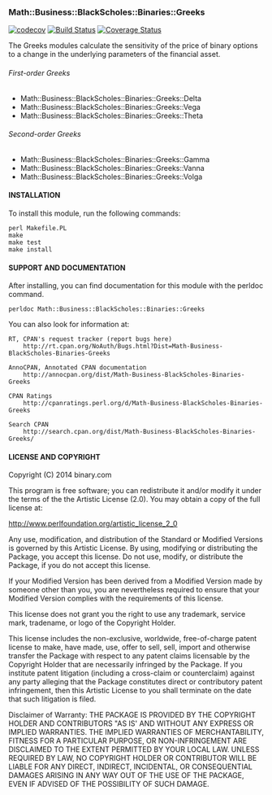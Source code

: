 
### Math::Business::BlackScholes::Binaries::Greeks 
[![codecov](https://codecov.io/gh/binary-com/perl-Math-Business-BlackScholes-Binaries-Greeks/branch/master/graph/badge.svg)](https://codecov.io/gh/binary-com/perl-Math-Business-BlackScholes-Binaries-Greeks)
[![Build Status](https://travis-ci.org/binary-com/perl-Math-Business-BlackScholes-Binaries-Greeks.svg?branch=master)](https://travis-ci.org/binary-com/perl-Math-Business-BlackScholes-Binaries-Greeks) [![Coverage Status](https://coveralls.io/repos/binary-com/perl-Math-Business-BlackScholes-Binaries-Greeks/badge.png?branch=master)](https://coveralls.io/r/binary-com/perl-Math-Business-BlackScholes-Binaries-Greeks?branch=master)

The Greeks modules calculate the sensitivity of the price of binary options to a
change in the underlying parameters of the financial asset.

###### First-order Greeks
- Math::Business::BlackScholes::Binaries::Greeks::Delta
- Math::Business::BlackScholes::Binaries::Greeks::Vega
- Math::Business::BlackScholes::Binaries::Greeks::Theta

###### Second-order Greeks
- Math::Business::BlackScholes::Binaries::Greeks::Gamma
- Math::Business::BlackScholes::Binaries::Greeks::Vanna
- Math::Business::BlackScholes::Binaries::Greeks::Volga

#### INSTALLATION

To install this module, run the following commands:

	perl Makefile.PL
	make
	make test
	make install

#### SUPPORT AND DOCUMENTATION

After installing, you can find documentation for this module with the
perldoc command.

    perldoc Math::Business::BlackScholes::Binaries::Greeks

You can also look for information at:

    RT, CPAN's request tracker (report bugs here)
        http://rt.cpan.org/NoAuth/Bugs.html?Dist=Math-Business-BlackScholes-Binaries-Greeks

    AnnoCPAN, Annotated CPAN documentation
        http://annocpan.org/dist/Math-Business-BlackScholes-Binaries-Greeks

    CPAN Ratings
        http://cpanratings.perl.org/d/Math-Business-BlackScholes-Binaries-Greeks

    Search CPAN
        http://search.cpan.org/dist/Math-Business-BlackScholes-Binaries-Greeks/


#### LICENSE AND COPYRIGHT

Copyright (C) 2014 binary.com

This program is free software; you can redistribute it and/or modify it
under the terms of the the Artistic License (2.0). You may obtain a
copy of the full license at:

http://www.perlfoundation.org/artistic_license_2_0

Any use, modification, and distribution of the Standard or Modified
Versions is governed by this Artistic License. By using, modifying or
distributing the Package, you accept this license. Do not use, modify,
or distribute the Package, if you do not accept this license.

If your Modified Version has been derived from a Modified Version made
by someone other than you, you are nevertheless required to ensure that
your Modified Version complies with the requirements of this license.

This license does not grant you the right to use any trademark, service
mark, tradename, or logo of the Copyright Holder.

This license includes the non-exclusive, worldwide, free-of-charge
patent license to make, have made, use, offer to sell, sell, import and
otherwise transfer the Package with respect to any patent claims
licensable by the Copyright Holder that are necessarily infringed by the
Package. If you institute patent litigation (including a cross-claim or
counterclaim) against any party alleging that the Package constitutes
direct or contributory patent infringement, then this Artistic License
to you shall terminate on the date that such litigation is filed.

Disclaimer of Warranty: THE PACKAGE IS PROVIDED BY THE COPYRIGHT HOLDER
AND CONTRIBUTORS "AS IS' AND WITHOUT ANY EXPRESS OR IMPLIED WARRANTIES.
THE IMPLIED WARRANTIES OF MERCHANTABILITY, FITNESS FOR A PARTICULAR
PURPOSE, OR NON-INFRINGEMENT ARE DISCLAIMED TO THE EXTENT PERMITTED BY
YOUR LOCAL LAW. UNLESS REQUIRED BY LAW, NO COPYRIGHT HOLDER OR
CONTRIBUTOR WILL BE LIABLE FOR ANY DIRECT, INDIRECT, INCIDENTAL, OR
CONSEQUENTIAL DAMAGES ARISING IN ANY WAY OUT OF THE USE OF THE PACKAGE,
EVEN IF ADVISED OF THE POSSIBILITY OF SUCH DAMAGE.

